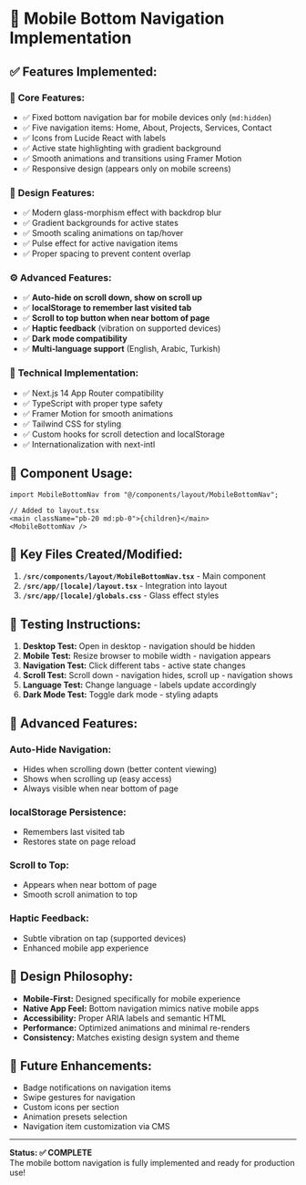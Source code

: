 # 🚀 Mobile Bottom Navigation Implementation

## ✅ **Features Implemented:**

### 🎯 **Core Features:**
- ✅ Fixed bottom navigation bar for mobile devices only (`md:hidden`)
- ✅ Five navigation items: Home, About, Projects, Services, Contact
- ✅ Icons from Lucide React with labels
- ✅ Active state highlighting with gradient background
- ✅ Smooth animations and transitions using Framer Motion
- ✅ Responsive design (appears only on mobile screens)

### 🎨 **Design Features:**
- ✅ Modern glass-morphism effect with backdrop blur
- ✅ Gradient backgrounds for active states
- ✅ Smooth scaling animations on tap/hover
- ✅ Pulse effect for active navigation items
- ✅ Proper spacing to prevent content overlap

### ⚙️ **Advanced Features:**
- ✅ **Auto-hide on scroll down, show on scroll up**
- ✅ **localStorage to remember last visited tab**
- ✅ **Scroll to top button when near bottom of page**
- ✅ **Haptic feedback** (vibration on supported devices)
- ✅ **Dark mode compatibility**
- ✅ **Multi-language support** (English, Arabic, Turkish)

### 🔧 **Technical Implementation:**
- ✅ Next.js 14 App Router compatibility
- ✅ TypeScript with proper type safety
- ✅ Framer Motion for smooth animations
- ✅ Tailwind CSS for styling
- ✅ Custom hooks for scroll detection and localStorage
- ✅ Internationalization with next-intl

## 📱 **Component Usage:**

```tsx
import MobileBottomNav from "@/components/layout/MobileBottomNav";

// Added to layout.tsx
<main className="pb-20 md:pb-0">{children}</main>
<MobileBottomNav />
```

## 🎯 **Key Files Created/Modified:**

1. **`/src/components/layout/MobileBottomNav.tsx`** - Main component
2. **`/src/app/[locale]/layout.tsx`** - Integration into layout
3. **`/src/app/[locale]/globals.css`** - Glass effect styles

## 🧪 **Testing Instructions:**

1. **Desktop Test:** Open in desktop - navigation should be hidden
2. **Mobile Test:** Resize browser to mobile width - navigation appears
3. **Navigation Test:** Click different tabs - active state changes
4. **Scroll Test:** Scroll down - navigation hides, scroll up - navigation shows
5. **Language Test:** Change language - labels update accordingly
6. **Dark Mode Test:** Toggle dark mode - styling adapts

## 🌟 **Advanced Features:**

### Auto-Hide Navigation:
- Hides when scrolling down (better content viewing)
- Shows when scrolling up (easy access)
- Always visible when near bottom of page

### localStorage Persistence:
- Remembers last visited tab
- Restores state on page reload

### Scroll to Top:
- Appears when near bottom of page
- Smooth scroll animation to top

### Haptic Feedback:
- Subtle vibration on tap (supported devices)
- Enhanced mobile app experience

## 🎨 **Design Philosophy:**

- **Mobile-First:** Designed specifically for mobile experience
- **Native App Feel:** Bottom navigation mimics native mobile apps
- **Accessibility:** Proper ARIA labels and semantic HTML
- **Performance:** Optimized animations and minimal re-renders
- **Consistency:** Matches existing design system and theme

## 🔮 **Future Enhancements:**

- Badge notifications on navigation items
- Swipe gestures for navigation
- Custom icons per section
- Animation presets selection
- Navigation item customization via CMS

---

**Status: ✅ COMPLETE**  
The mobile bottom navigation is fully implemented and ready for production use!
